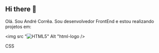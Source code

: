 ## Hi there 👋

Olá. Sou André Corrêa. Sou desenvolvedor FrontEnd e estou realizando projetos em:

<img src "![HTML5](https://img.shields.io/badge/html5-%23E34F26.svg?style=for-the-badge&logo=html5&logoColor=white)" Alt "html-logo />

CSS
